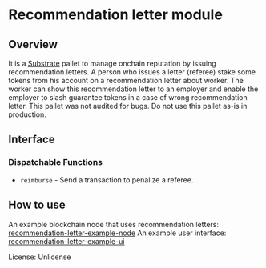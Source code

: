 # Recommendation letter module

## Overview

It is a [Substrate](https://github.com/paritytech/substrate) pallet to manage onchain reputation by issuing recommendation letters. 
A person who issues a letter (referee) stake some tokens from his account on a recommendation letter about worker. The worker can show this recommendation letter to an employer and enable the employer to slash guarantee tokens in a case of wrong recommendation letter.
This pallet was not audited for bugs. Do not use this pallet as-is in production.

## Interface

### Dispatchable Functions

* `reimburse` - Send a transaction to penalize a referee.

## How to use
An example blockchain node that uses recommendation letters: [recommendation-letter-example-node](https://github.com/slonigiraf/recommendation-letter-example-node)
An example user interface: [recommendation-letter-example-ui](https://github.com/slonigiraf/recommendation-letter-example-ui)

License: Unlicense
